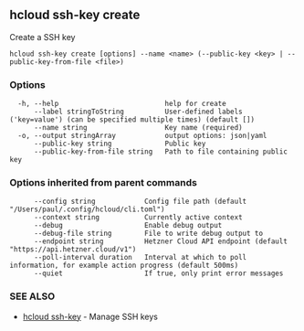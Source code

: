 ## hcloud ssh-key create

Create a SSH key

```
hcloud ssh-key create [options] --name <name> (--public-key <key> | --public-key-from-file <file>)
```

### Options

```
  -h, --help                          help for create
      --label stringToString          User-defined labels ('key=value') (can be specified multiple times) (default [])
      --name string                   Key name (required)
  -o, --output stringArray            output options: json|yaml
      --public-key string             Public key
      --public-key-from-file string   Path to file containing public key
```

### Options inherited from parent commands

```
      --config string            Config file path (default "/Users/paul/.config/hcloud/cli.toml")
      --context string           Currently active context
      --debug                    Enable debug output
      --debug-file string        File to write debug output to
      --endpoint string          Hetzner Cloud API endpoint (default "https://api.hetzner.cloud/v1")
      --poll-interval duration   Interval at which to poll information, for example action progress (default 500ms)
      --quiet                    If true, only print error messages
```

### SEE ALSO

* [hcloud ssh-key](hcloud_ssh-key.md)	 - Manage SSH keys
